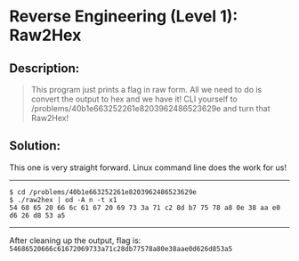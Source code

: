 # Reverse Engineering (Level 1): Raw2Hex
## Description: 
>This program just prints a flag in raw form. All we need to do is convert the output to hex and we have it! CLI yourself to /problems/40b1e663252261e8203962486523629e and turn that Raw2Hex!
## Solution:
This one is very straight forward. Linux command line does the work for us!
***
    $ cd /problems/40b1e663252261e8203962486523629e 
    $ ./raw2hex | od -A n -t x1
    54 68 65 20 66 6c 61 67 20 69 73 3a 71 c2 8d b7 75 78 a8 0e 38 aa e0 d6 26 d8 53 a5
***
After cleaning up the output, flag is: `54686520666c61672069733a71c28db77578a80e38aae0d626d853a5`
